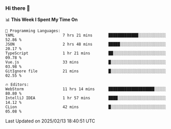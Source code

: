 ### Hi there 👋

<!--
**asdf12303116/asdf12303116** is a ✨ _special_ ✨ repository because its `README.md` (this file) appears on your GitHub profile.

Here are some ideas to get you started:

- 🔭 I’m currently working on ...
- 🌱 I’m currently learning ...
- 👯 I’m looking to collaborate on ...
- 🤔 I’m looking for help with ...
- 💬 Ask me about ...
- 📫 How to reach me: ...
- 😄 Pronouns: ...
- ⚡ Fun fact: ...
-->

<!--START_SECTION:waka-->
📊 **This Week I Spent My Time On** 

```text
💬 Programming Languages: 
YAML                     7 hrs 21 mins       █████████████░░░░░░░░░░░░   52.86 % 
JSON                     2 hrs 48 mins       █████░░░░░░░░░░░░░░░░░░░░   20.17 % 
TypeScript               1 hr 21 mins        ██░░░░░░░░░░░░░░░░░░░░░░░   09.78 % 
Vue.js                   33 mins             █░░░░░░░░░░░░░░░░░░░░░░░░   03.98 % 
GitIgnore file           21 mins             █░░░░░░░░░░░░░░░░░░░░░░░░   02.55 % 

🔥 Editors: 
WebStorm                 11 hrs 14 mins      ████████████████████░░░░░   80.80 % 
IntelliJ IDEA            1 hr 57 mins        ████░░░░░░░░░░░░░░░░░░░░░   14.12 % 
CLion                    42 mins             █░░░░░░░░░░░░░░░░░░░░░░░░   05.08 % 
```


 Last Updated on 2025/02/13 18:40:51 UTC
<!--END_SECTION:waka-->
